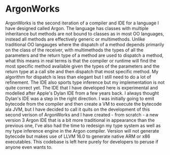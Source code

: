 # ArgonWorks

ArgonWorks is the second iteration of a compiler and IDE for a language I have designed called Argon. The language has classes 
with multiple inheritance but methods are not bound to classes as in most OO languages, instead all methods are effectively generic 
or multimethods. Unlike traditional OO langauges where the dispatch of a method depends primarily on the class of the receiver, 
with multimethods the types of all the parameters and the return type of a method are used to dispatch a method, what this means in
real terms is that the compiler or runtime will find the most specific method available given the types of the parameters and the return 
type at a call site and then dispatch that most specific method. My algorithm for dispatch is less than elegant but I still need to do a 
lot of refinement. The IDE also sports type inference but my implementation is not quite correct yet. The IDE that I have developed here is 
experimental and modelled after Apple's Dylan IDE from a few years back. I always thought Dylan's IDE was a step in the right direction. 
I was initially going to emit bytecode from the compiler and then create a VM to execute the bytecode ala JVM, but I have decided to call it quits 
on the development of this second verison of ArgonWorks and I have created - from scratch - a new version 3 Argon IDE that is a bit more traditional 
in appearance than the previous one, I've also had the time to redesign my type system as well as my type inference engine in the Argon compiler. 
Version will not generate bytecode but makes use of LLVM 16.0 to generate native ARM or x86 executables. This codebase is left here purely for developers
to peruse if anyone even wants to.
